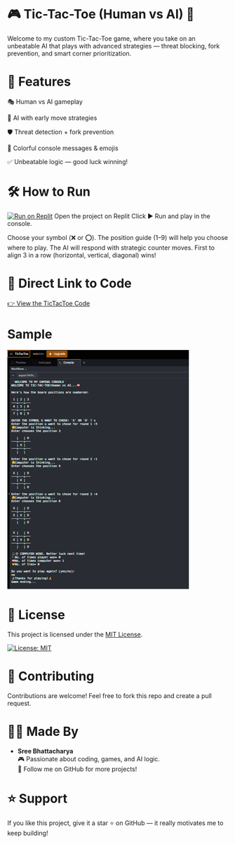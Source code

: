 # 🎮 Tic-Tac-Toe (Human vs AI) 🧠
Welcome to my custom Tic-Tac-Toe game, where you take on an unbeatable AI that plays with advanced strategies — threat blocking, fork prevention, and smart corner prioritization.

# 🚀 Features
🎭 Human vs AI gameplay

🧠 AI with early move strategies

🛡️ Threat detection + fork prevention

🎨 Colorful console messages & emojis 

✅ Unbeatable logic — good luck winning!

# 🛠️ How to Run
[![Run on Replit](https://replit.com/badge/github/bhattacharyasre/TicTacToe)](https://replit.com/@bhattacharyasre/TicTacToe?v=1)
Open the project on Replit
Click ▶️ Run and play in the console.

Choose your symbol (❌ or ⭕).
The position guide (1–9) will help you choose where to play.
The AI will respond with strategic counter moves.
First to align 3 in a row (horizontal, vertical, diagonal) wins!

# 📂 Direct Link to Code
[👉 View the TicTacToe Code](./Tic-Tac-Toe.java)

# Sample
![Game Screenshot](TicTacToe-Demo.png)

# 📜 License
This project is licensed under the [MIT License](./LICENSE).

[![License: MIT](https://img.shields.io/badge/License-MIT-yellow.svg)](./LICENSE)

# 🤝 Contributing
Contributions are welcome! Feel free to fork this repo and create a pull request.

# 👩‍💻 Made By
- **Sree Bhattacharya**  
  🎮 Passionate about coding, games, and AI logic.  
  🌟 Follow me on GitHub for more projects!

# ⭐ Support
If you like this project, give it a star ⭐ on GitHub — it really motivates me to keep building!


